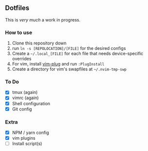 ## Dotfiles
This is _very much_ a work in progress.

### How to use
1. Clone this repository down
2. run `ln -s [REPOLOCATION]/[FILE]` for the desired configs
3. Create a `~/.local_[FILE]` for each file that needs device-specific overrides
4. For vim, install [vim-plug](https://github.com/junegunn/vim-plug) and run `:PlugInstall`
5. Create a directory for vim's swapfiles at `~/.nvim-tmp-swp`

### To Do
- [x] tmux (again)
- [x] vimrc (again)
- [x] Shell configuration
- [x] Git config

### Extra
- [x] NPM / yarn config
- [x] vim plugins
- [ ] Install script(s)
